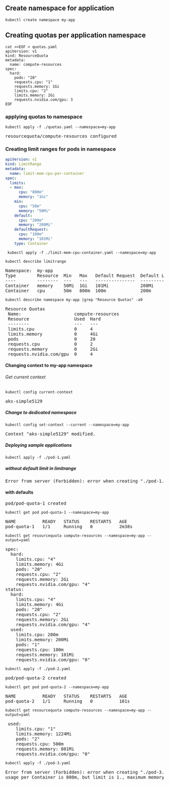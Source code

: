 ## Create namespace for application

```console
kubectl create namespace my-app
```

## Creating quotas per application namespace

```console
cat <<EOF > quotas.yaml
apiVersion: v1
kind: ResourceQuota
metadata:
  name: compute-resources
spec:
  hard:
    pods: "20"
    requests.cpu: "1"
    requests.memory: 1Gi
    limits.cpu: "2"
    limits.memory: 2Gi
    requests.nvidia.com/gpu: 3
EOF
```

### applying quotas to namespace

```console
kubectl apply -f ./quotas.yaml --namespace=my-app

```
<pre>
resourcequota/compute-resources configured
</pre>

### Creating limit ranges for pods in namespace

```yaml
apiVersion: v1
kind: LimitRange
metadata:
  name: limit-mem-cpu-per-container
spec:
  limits:
  - max:
      cpu: "800m"
      memory: "1Gi"
    min:
      cpu: "50m"
      memory: "50Mi"
    default:
      cpu: "200m"
      memory: "200Mi"
    defaultRequest:
      cpu: "100m"
      memory: "101Mi"
    type: Container
```

```console
 kubectl apply -f ./limit-mem-cpu-container.yaml --namespace=my-app
```

```console
kubectl describe limitrange
```
<pre>
Namespace:  my-app
Type        Resource  Min   Max   Default Request  Default Limit  Max Limit/Request Ratio
----        --------  ---   ---   ---------------  -------------  -----------------------
Container   memory    50Mi  1Gi   101Mi            200Mi          -
Container   cpu       50m   800m  100m             200m           -
</pre>


```console
kubectl describe namespace my-app |grep "Resource Quotas" -a9
```

<pre>
Resource Quotas
 Name:                    compute-resources
 Resource                 Used  Hard
 --------                 ---   ---
 limits.cpu               0     4
 limits.memory            0     4Gi
 pods                     0     20
 requests.cpu             0     2
 requests.memory          0     2Gi
 requests.nvidia.com/gpu  0     4
</pre>


#### Changing context to my-app namespace 

###### Get current context
```console
kubectl config current-context
```
<pre>
aks-simple5129
</pre>

##### Change to dedicated namespace
```console
kubectl config set-context --current --namespace=my-app
```
<pre>
Context "aks-simple5129" modified.
</pre>


##### Deploying sample applications

```console
kubectl apply -f ./pod-1.yaml
```

##### without default limit  in limitrange

<pre>
Error from server (Forbidden): error when creating "./pod-1.yaml": pods "pod-quota-1" is forbidden: failed quota: compute-resources: must specify limits.cpu,limits.memory,requests.cpu,requests.memory
</pre>
#### with defaults
<pre>
pod/pod-quota-1 created
</pre>

```console
kubectl get pod pod-quota-1 --namespace=my-app
```
<pre>
NAME          READY   STATUS    RESTARTS   AGE
pod-quota-1   1/1     Running   0          2m38s
</pre>

```console
kubectl get resourcequota compute-resources --namespace=my-app --output=yaml
```

<pre>
spec:
  hard:
    limits.cpu: "4"
    limits.memory: 4Gi
    pods: "20"
    requests.cpu: "2"
    requests.memory: 2Gi
    requests.nvidia.com/gpu: "4"
status:
  hard:
    limits.cpu: "4"
    limits.memory: 4Gi
    pods: "20"
    requests.cpu: "2"
    requests.memory: 2Gi
    requests.nvidia.com/gpu: "4"
  used:
    limits.cpu: 200m
    limits.memory: 200Mi
    pods: "1"
    requests.cpu: 100m
    requests.memory: 101Mi
    requests.nvidia.com/gpu: "0"
</pre>
```console
kubectl apply -f ./pod-2.yaml
```
<pre>
pod/pod-quota-2 created
</pre>

```console
kubectl get pod pod-quota-2 --namespace=my-app
```

<pre>
NAME          READY   STATUS    RESTARTS   AGE
pod-quota-2   1/1     Running   0          101s
</pre>


```console
kubectl get resourcequota compute-resources --namespace=my-app --output=yaml
```

<pre>
 used:
    limits.cpu: "1"
    limits.memory: 1224Mi
    pods: "2"
    requests.cpu: 500m
    requests.memory: 801Mi
    requests.nvidia.com/gpu: "0"
</pre>

```console
kubectl apply -f ./pod-3.yaml
```
<pre>
Error from server (Forbidden): error when creating "./pod-3.yaml": pods "pod-quota-3" is forbidden: [maximum cpu
usage per Container is 800m, but limit is 1., maximum memory usage per Container is 1Gi, but limit is 1800Mi.]
</pre>


